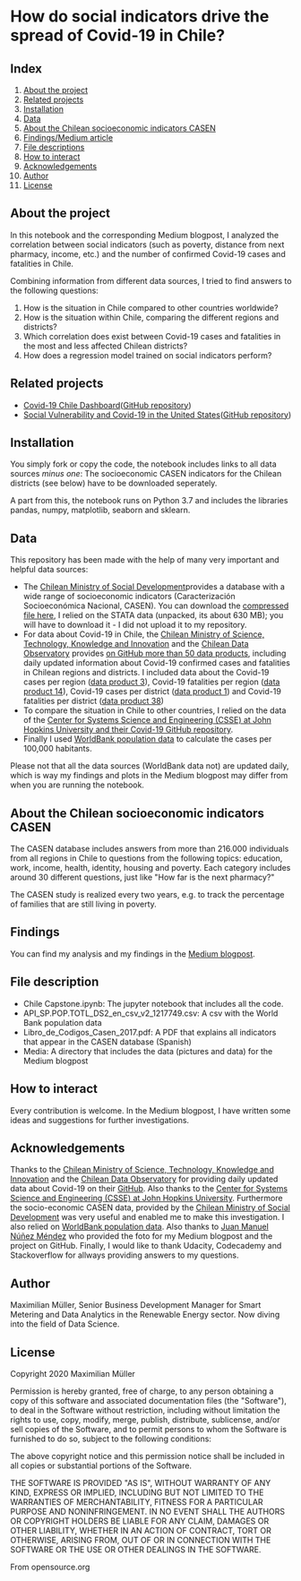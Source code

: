 # How do social indicators drive the spread of Covid-19 in Chile?


## Index

1. [About the project](#about)
2. [Related projects](#related-projects)
3. [Installation](#installation)
4. [Data](#data)
5. [About the Chilean socioeconomic indicators CASEN](#about-casen)
6. [Findings/Medium article](#findings)
7. [File descriptions](#file-description)
8. [How to interact](#interact)
9. [Acknowledgements](#thx)
10. [Author](#author)
11. [License](#license)

## <a class="anchor" id = "about">About the project</a>

In this notebook and the corresponding Medium blogpost, I analyzed the correlation between social indicators (such as poverty, distance from next pharmacy, income, etc.) and the number of confirmed Covid-19 cases and fatalities in Chile. 

Combining information from different data sources, I tried to find answers to the following questions: 
1. How is the situation in Chile compared to other countries worldwide?
2. How is the situation within Chile, comparing the different regions and districts?
3. Which correlation does exist between Covid-19 cases and fatalities in the most and less affected Chilean districts? 
4. How does a regression model trained on social indicators perform?


## <a class="anchor" id="related-projects">Related projects</a>

* [Covid-19 Chile Dashboard](http://covid-chile-dashboard.herokuapp.com/)([GitHub repository](https://github.com/muellermax/Covid-19-Chile-Dashboard))
* [Social Vulnerability and Covid-19 in the United States](https://medium.com/@muellermax1985/how-does-covid-19-affect-social-vulnerable-populations-in-the-us-11b1d9109876)([GitHub repository](https://github.com/muellermax/Covid-19-USA-social-vulnerability))


## <a class = "anchor" id="installation">Installation</a>

You simply fork or copy the code, the notebook includes links to all data sources *minus one*: The socioeconomic CASEN indicators for the Chilean districts (see below) have to be downloaded seperately. 

A part from this, the notebook runs on Python 3.7 and includes the libraries pandas, numpy, matplotlib, seaborn and sklearn.

## <a class="anchor" id = "data">Data</a>

This repository has been made with the help of many very important and helpful data sources: 

* The [Chilean Ministry of Social Development](http://www.desarrollosocialyfamilia.gob.cl/)provides a database with a wide range of socioeconomic indicators (Caracterización Socioeconómica Nacional, CASEN). You can download the [compressed file here](http://observatorio.ministeriodesarrollosocial.gob.cl/casen-multidimensional/casen/basedatos.php), I relied on the STATA data (unpacked, its about 630 MB); you will have to download it - I did not upload it to my repository. 
* For data about Covid-19 in Chile, the [Chilean Ministry of Science, Technology, Knowledge and Innovation](https://www.gob.cl/ministerios/ministerio-de-ciencia-tecnologia-conocimiento-e-innovacion/) and the [Chilean Data Observatory](http://dataobservatory.net/) provides [on GitHub more than 50 data products](https://github.com/MinCiencia/Datos-COVID19), including daily updated information about Covid-19 confirmed cases and fatalities in Chilean regions and districts. I included data about the Covid-19 cases per region ([data product 3](https://github.com/MinCiencia/Datos-COVID19/tree/master/output/producto3)), Covid-19 fatalities per region ([data product 14](https://github.com/MinCiencia/Datos-COVID19/tree/master/output/producto14)), Covid-19 cases per district ([data product 1](https://github.com/MinCiencia/Datos-COVID19/tree/master/output/producto1)) and Covid-19 fatalities per district ([data product 38](https://github.com/MinCiencia/Datos-COVID19/tree/master/output/producto38))
* To compare the situation in Chile to other countries, I relied on the data of the [Center for Systems Science and Engineering (CSSE) at John Hopkins University and their Covid-19 GitHub repository](https://github.com/CSSEGISandData/COVID-19).
* Finally I used [WorldBank population data](https://data.worldbank.org/indicator/SP.POP.TOTL) to calculate the cases per 100,000 habitants.

Please not that all the data sources (WorldBank data not) are updated daily, which is way my findings and plots in the Medium blogpost may differ from when you are running the notebook. 


## <a class="anchor" id="about-casen">About the Chilean socioeconomic indicators CASEN</a>

The CASEN database includes answers from more than 216.000 individuals from all regions in Chile to questions from the following topics: education, work, income, health, identity, housing and poverty. Each category includes around 30 different questions, just like "How far is the next pharmacy?"

The CASEN study is realized every two years, e.g. to track the percentage of families that are still living in poverty.

## <a class="anchor" id="findings">Findings</a>

You can find my analysis and my findings in the [Medium blogpost](https://medium.com/@muellermax1985/how-do-social-indicators-drive-the-spread-of-covid-19-in-chile-86b0affb0442). 


## <a class="anchor" id="file-description">File description</a>
* Chile Capstone.ipynb: The jupyter notebook that includes all the code. 
* API_SP.POP.TOTL_DS2_en_csv_v2_1217749.csv: A csv with the World Bank population data
* Libro_de_Codigos_Casen_2017.pdf: A PDF that explains all indicators that appear in the CASEN database (Spanish)
* Media: A directory that includes the data (pictures and data) for the Medium blogpost

## <a class="anchor" id="interact">How to interact</a>

Every contribution is welcome. In the Medium blogpost, I have written some ideas and suggestions for further investigations. 


## <a class="anchor" id="thx">Acknowledgements</a>

Thanks to the [Chilean Ministry of Science, Technology, Knowledge and Innovation](https://www.gob.cl/ministerios/ministerio-de-ciencia-tecnologia-conocimiento-e-innovacion/) and the [Chilean Data Observatory](http://dataobservatory.net/) for providing daily updated data about Covid-19 on their [GitHub](https://github.com/MinCiencia/Datos-COVID19). Also thanks to the [Center for Systems Science and Engineering (CSSE) at John Hopkins University](https://github.com/CSSEGISandData/COVID-19).
Furthermore the socio-economic CASEN data, provided by the [Chilean Ministry of Social Development](http://www.desarrollosocialyfamilia.gob.cl/) was very useful and enabled me to make this investigation. I also relied on [WorldBank population data](https://data.worldbank.org/indicator/SP.POP.TOTL).
Also thanks to [Juan Manuel Núñez Méndez](https://unsplash.com/@juanmanunez?utm_source=unsplash&utm_medium=referral&utm_content=creditCopyText) who provided the foto for my Medium blogpost and the project on GitHub. 
Finally, I would like to thank Udacity, Codecademy and Stackoverflow for allways providing answers to my questions.


## <a class="anchor" id="author">Author</a>
Maximilian Müller, Senior Business Development Manager for Smart Metering and Data Analytics in the Renewable Energy sector. Now diving into the field of Data Science.

## <a class="anchor" id="license">License</a>

Copyright 2020 Maximilian Müller

Permission is hereby granted, free of charge, to any person obtaining a copy of this software and associated documentation files (the "Software"), to deal in the Software without restriction, including without limitation the rights to use, copy, modify, merge, publish, distribute, sublicense, and/or sell copies of the Software, and to permit persons to whom the Software is furnished to do so, subject to the following conditions:

The above copyright notice and this permission notice shall be included in all copies or substantial portions of the Software.

THE SOFTWARE IS PROVIDED "AS IS", WITHOUT WARRANTY OF ANY KIND, EXPRESS OR IMPLIED, INCLUDING BUT NOT LIMITED TO THE WARRANTIES OF MERCHANTABILITY, FITNESS FOR A PARTICULAR PURPOSE AND NONINFRINGEMENT. IN NO EVENT SHALL THE AUTHORS OR COPYRIGHT HOLDERS BE LIABLE FOR ANY CLAIM, DAMAGES OR OTHER LIABILITY, WHETHER IN AN ACTION OF CONTRACT, TORT OR OTHERWISE, ARISING FROM, OUT OF OR IN CONNECTION WITH THE SOFTWARE OR THE USE OR OTHER DEALINGS IN THE SOFTWARE.

From opensource.org

